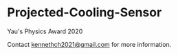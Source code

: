 # Projected-Cooling-Sensor
Yau's Physics Award 2020

Contact kennethch2021@gmail.com for more information.
